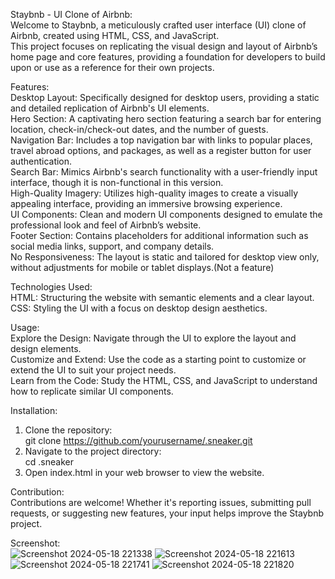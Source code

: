 Staybnb - UI Clone of Airbnb:<br>
Welcome to Staybnb, a meticulously crafted user interface (UI) clone of Airbnb, created using HTML, CSS, and JavaScript.<br> This project focuses on replicating the visual design and layout of Airbnb’s home page and core features, providing a foundation for developers to build upon or use as a reference for their own projects.<br>

Features:<br>
Desktop Layout: Specifically designed for desktop users, providing a static and detailed replication of Airbnb's UI elements.<br>
Hero Section: A captivating hero section featuring a search bar for entering location, check-in/check-out dates, and the number of guests.<br>
Navigation Bar: Includes a top navigation bar with links to popular places, travel abroad options, and packages, as well as a register button for user authentication.<br>
Search Bar: Mimics Airbnb's search functionality with a user-friendly input interface, though it is non-functional in this version.<br>
High-Quality Imagery: Utilizes high-quality images to create a visually appealing interface, providing an immersive browsing experience.<br>
UI Components: Clean and modern UI components designed to emulate the professional look and feel of Airbnb’s website.<br>
Footer Section: Contains placeholders for additional information such as social media links, support, and company details.<br>
No Responsiveness: The layout is static and tailored for desktop view only, without adjustments for mobile or tablet displays.(Not a feature)<br>

Technologies Used:<br>
HTML: Structuring the website with semantic elements and a clear layout.<br>
CSS: Styling the UI with a focus on desktop design aesthetics.<br>

Usage:<br>
Explore the Design: Navigate through the UI to explore the layout and design elements.<br>
Customize and Extend: Use the code as a starting point to customize or extend the UI to suit your project needs.<br>
Learn from the Code: Study the HTML, CSS, and JavaScript to understand how to replicate similar UI components.<br>

Installation: <br>
1. Clone the repository:<br>
git clone https://github.com/yourusername/.sneaker.git<br>
2. Navigate to the project directory:<br>
cd .sneaker<br>
3. Open index.html in your web browser to view the website.<br>

Contribution:<br>
Contributions are welcome! Whether it's reporting issues, submitting pull requests, or suggesting new features, your input helps improve the Staybnb project.

Screenshot:<br>
![Screenshot 2024-05-18 221338](https://github.com/anurag-jaiswal-aj/StayBnB-AirBnb/assets/144160916/1ccf296c-0760-441b-93cb-9633aaa374af)
![Screenshot 2024-05-18 221613](https://github.com/anurag-jaiswal-aj/StayBnB-AirBnb/assets/144160916/bea361f6-2aec-4687-aea3-569bff141bbc)
![Screenshot 2024-05-18 221741](https://github.com/anurag-jaiswal-aj/StayBnB-AirBnb/assets/144160916/0a5dd431-4363-4a7c-bcc5-10b98782c5e6)
![Screenshot 2024-05-18 221820](https://github.com/anurag-jaiswal-aj/StayBnB-AirBnb/assets/144160916/152fbe5e-b54d-408a-b094-0aa51b387080)

